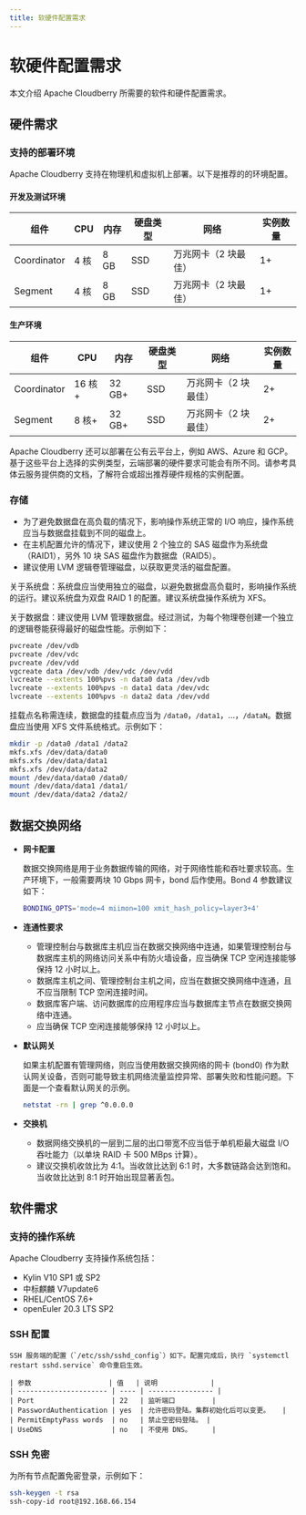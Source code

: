 ```yaml
---
title: 软硬件配置需求
---
```


# 软硬件配置需求

本文介绍 Apache Cloudberry 所需要的软件和硬件配置需求。

## 硬件需求

### 支持的部署环境

Apache Cloudberry 支持在物理机和虚拟机上部署。以下是推荐的的环境配置。

#### 开发及测试环境

| 组件    | CPU  | 内存 | 硬盘类型 | 网络                 | 实例数量 |
| ------- | ---- | ---- | -------- | -------------------- | -------- |
| Coordinator  | 4 核 | 8 GB | SSD      | 万兆网卡（2 块最佳） | 1+       |
| Segment | 4 核 | 8 GB | SSD      | 万兆网卡（2 块最佳） | 1+       |

#### 生产环境

| 组件    | CPU    | 内存   | 硬盘类型 | 网络                 | 实例数量 |
| ------- | ------ | ------ | -------- | -------------------- | -------- |
| Coordinator  | 16 核+ | 32 GB+ | SSD      | 万兆网卡（2 块最佳） | 2+       |
| Segment | 8 核+  | 32 GB+ | SSD      | 万兆网卡（2 块最佳） | 2+       |

Apache Cloudberry 还可以部署在公有云平台上，例如 AWS、Azure 和 GCP。基于这些平台上选择的实例类型，云端部署的硬件要求可能会有所不同。请参考具体云服务提供商的文档，了解符合或超出推荐硬件规格的实例配置。

### 存储

- 为了避免数据盘在高负载的情况下，影响操作系统正常的 I/O 响应，操作系统应当与数据盘挂载到不同的磁盘上。
- 在主机配置允许的情况下，建议使用 2 个独立的 SAS 磁盘作为系统盘（RAID1），另外 10 块 SAS 磁盘作为数据盘（RAID5）。 
- 建议使用 LVM 逻辑卷管理磁盘，以获取更灵活的磁盘配置。

关于系统盘：系统盘应当使用独立的磁盘，以避免数据盘高负载时，影响操作系统的运行。建议系统盘为双盘 RAID 1 的配置。建议系统盘操作系统为 XFS。

关于数据盘：建议使用 LVM 管理数据盘。经过测试，为每个物理卷创建一个独立的逻辑卷能获得最好的磁盘性能。示例如下：

```bash
pvcreate /dev/vdb
pvcreate /dev/vdc
pvcreate /dev/vdd
vgcreate data /dev/vdb /dev/vdc /dev/vdd
lvcreate --extents 100%pvs -n data0 data /dev/vdb
lvcreate --extents 100%pvs -n data1 data /dev/vdc
lvcreate --extents 100%pvs -n data2 data /dev/vdd 
```

挂载点名称需连续，数据盘的挂载点应当为 `/data0`，`/data1`，...，`/dataN`。数据盘应当使用 XFS 文件系统格式。示例如下：

```bash
mkdir -p /data0 /data1 /data2
mkfs.xfs /dev/data/data0
mkfs.xfs /dev/data/data1
mkfs.xfs /dev/data/data2
mount /dev/data/data0 /data0/
mount /dev/data/data1 /data1/
mount /dev/data/data2 /data2/ 
```

## 数据交换网络

- **网卡配置**

    数据交换网络是用于业务数据传输的网络，对于网络性能和吞吐要求较高。生产环境下，一般需要两块 10 Gbps 网卡，bond 后作使用。Bond 4 参数建议如下：

    ```bash
    BONDING_OPTS='mode=4 miimon=100 xmit_hash_policy=layer3+4'
    ```

- **连通性要求**

    - 管理控制台与数据库主机应当在数据交换网络中连通，如果管理控制台与数据库主机的网络访问关系中有防火墙设备，应当确保 TCP 空闲连接能够保持 12 小时以上。
    - 数据库主机之间、管理控制台主机之间，应当在数据交换网络中连通，且不应当限制 TCP 空闲连接时间。
    - 数据库客户端、访问数据库的应用程序应当与数据库主节点在数据交换网络中连通。
    - 应当确保 TCP 空闲连接能够保持 12 小时以上。

- **默认网关**

    如果主机配置有管理网络，则应当使用数据交换网络的网卡 (bond0) 作为默认网关设备，否则可能导致主机网络流量监控异常、部署失败和性能问题。下面是一个查看默认网关的示例。

    ```bash
    netstat -rn | grep ^0.0.0.0
    ```

- **交换机**

    - 数据网络交换机的一层到二层的出口带宽不应当低于单机柜最大磁盘 I/O 吞吐能力（以单块 RAID 卡 500 MBps 计算）。
    - 建议交换机收敛比为 4:1。当收敛比达到 6:1 时，大多数链路会达到饱和。当收敛比达到 8:1 时开始出现显著丢包。 

## 软件需求

### 支持的操作系统

Apache Cloudberry 支持操作系统包括：

- Kylin V10 SP1 或 SP2
- 中标麒麟 V7update6
- RHEL/CentOS 7.6+
- openEuler 20.3 LTS SP2

### SSH 配置

    SSH 服务端的配置（`/etc/ssh/sshd_config`）如下。配置完成后，执行 `systemctl restart sshd.service` 命令重启生效。

    | 参数                   | 值   | 说明             |
    | ---------------------- | ---- | ---------------- |
    | Port                   | 22   | 监听端口         |
    | PasswordAuthentication | yes  | 允许密码登陆。集群初始化后可以变更。   |
    | PermitEmptyPass words  | no   | 禁止空密码登陆。 |
    | UseDNS                 | no   | 不使用 DNS。     |

### SSH 免密

为所有节点配置免密登录，示例如下：

```bash
ssh-keygen -t rsa
ssh-copy-id root@192.168.66.154 
```
